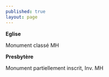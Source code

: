 ```yaml
---
published: true
layout: page
---
```

**Eglise**

Monument classé MH

**Presbytère**

Monument partiellement inscrit, Inv. MH
